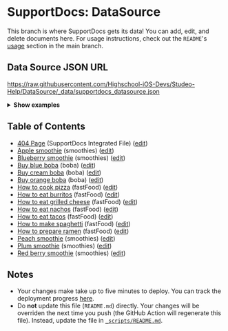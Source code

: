 # SupportDocs: DataSource
This branch is where SupportDocs gets its data! You can add, edit, and delete documents here. For usage instructions, check out the `README`'s [usage](https://github.com/aheze/SupportDocs#using-the-github-repo) section in the main branch.

## Data Source JSON URL
<a href="https://raw.githubusercontent.com/Highschool-iOS-Devs/Studeo-Help/DataSource/_data/supportdocs_datasource.json">https://raw.githubusercontent.com/Highschool-iOS-Devs/Studeo-Help/DataSource/_data/supportdocs_datasource.json</a>

<details>
<summary><strong>Show examples</strong></summary>

<hr>

### SwiftUI
```swift
struct SwiftUIExampleView_MinimalCode: View {
    let dataSource = URL(string: "https://raw.githubusercontent.com/Highschool-iOS-Devs/Studeo-Help/DataSource/_data/supportdocs_datasource.json")!
    @State var supportDocsPresented = false
    
    var body: some View {
        Button("Present SupportDocs from SwiftUI!") { supportDocsPresented = true }
        .sheet(isPresented: $supportDocsPresented, content: {
            SupportDocsView(dataSource: dataSource, isPresented: $supportDocsPresented)
        })
    }
}
```

### UIKit
```swift
class UIKitExampleController_MinimalCode: UIViewController {
    /**
    Connect this inside the storyboard.
    
    This is just for demo purposes, so it's not connected yet.
    */
    @IBAction func presentButtonPressed(_ sender: Any) {
        let dataSource = URL(string: "https://raw.githubusercontent.com/Highschool-iOS-Devs/Studeo-Help/DataSource/_data/supportdocs_datasource.json")!
    
        let supportDocsViewController = SupportDocsViewController(dataSource: dataSource)
        self.present(supportDocsViewController, animated: true, completion: nil)
    }
}
```

<hr>

</details>

## Table of Contents
- [404 Page](https://highschool-ios-devs.github.io/Studeo-Help/404) (SupportDocs Integrated File) ([edit](https://github.com/highschool-ios-devs/Studeo-Help/edit/DataSource/Studeo-Help/404.md))
- [Apple smoothie](https://highschool-ios-devs.github.io/Studeo-Help/Sample-Smoothies/Apple) (smoothies) ([edit](https://github.com/highschool-ios-devs/Studeo-Help/edit/DataSource/Sample-Smoothies/Apple.md))
- [Blueberry smoothie](https://highschool-ios-devs.github.io/Studeo-Help/Sample-Smoothies/Blueberry) (smoothies) ([edit](https://github.com/highschool-ios-devs/Studeo-Help/edit/DataSource/Sample-Smoothies/Blueberry.md))
- [Buy blue boba](https://highschool-ios-devs.github.io/Studeo-Help/Sample-Boba/BuyBlueBoba) (boba) ([edit](https://github.com/highschool-ios-devs/Studeo-Help/edit/DataSource/Sample-Boba/BuyBlueBoba.md))
- [Buy cream boba](https://highschool-ios-devs.github.io/Studeo-Help/Sample-Boba/BuyCreamBoba) (boba) ([edit](https://github.com/highschool-ios-devs/Studeo-Help/edit/DataSource/Sample-Boba/BuyCreamBoba.md))
- [Buy orange boba](https://highschool-ios-devs.github.io/Studeo-Help/Sample-Boba/BuyOrangeBoba) (boba) ([edit](https://github.com/highschool-ios-devs/Studeo-Help/edit/DataSource/Sample-Boba/BuyOrangeBoba.md))
- [How to cook pizza](https://highschool-ios-devs.github.io/Studeo-Help/Sample-FastFood/HowToCookPizza) (fastFood) ([edit](https://github.com/highschool-ios-devs/Studeo-Help/edit/DataSource/Sample-FastFood/HowToCookPizza.md))
- [How to eat burritos](https://highschool-ios-devs.github.io/Studeo-Help/Sample-FastFood/HowToEatBurritos) (fastFood) ([edit](https://github.com/highschool-ios-devs/Studeo-Help/edit/DataSource/Sample-FastFood/HowToEatBurritos.md))
- [How to eat grilled cheese](https://highschool-ios-devs.github.io/Studeo-Help/Sample-FastFood/HowToEatGrilledCheese) (fastFood) ([edit](https://github.com/highschool-ios-devs/Studeo-Help/edit/DataSource/Sample-FastFood/HowToEatGrilledCheese.md))
- [How to eat nachos](https://highschool-ios-devs.github.io/Studeo-Help/Sample-FastFood/HowToEatNachos) (fastFood) ([edit](https://github.com/highschool-ios-devs/Studeo-Help/edit/DataSource/Sample-FastFood/HowToEatNachos.md))
- [How to eat tacos](https://highschool-ios-devs.github.io/Studeo-Help/Sample-FastFood/HowToEatTacos) (fastFood) ([edit](https://github.com/highschool-ios-devs/Studeo-Help/edit/DataSource/Sample-FastFood/HowToEatTacos.md))
- [How to make spaghetti](https://highschool-ios-devs.github.io/Studeo-Help/Sample-FastFood/HowToMakeSpaghetti) (fastFood) ([edit](https://github.com/highschool-ios-devs/Studeo-Help/edit/DataSource/Sample-FastFood/HowToMakeSpaghetti.md))
- [How to prepare ramen](https://highschool-ios-devs.github.io/Studeo-Help/Sample-FastFood/HowToPrepareRamen) (fastFood) ([edit](https://github.com/highschool-ios-devs/Studeo-Help/edit/DataSource/Sample-FastFood/HowToPrepareRamen.md))
- [Peach smoothie](https://highschool-ios-devs.github.io/Studeo-Help/Sample-Smoothies/Peach) (smoothies) ([edit](https://github.com/highschool-ios-devs/Studeo-Help/edit/DataSource/Sample-Smoothies/Peach.md))
- [Plum smoothie](https://highschool-ios-devs.github.io/Studeo-Help/Sample-Smoothies/Plum) (smoothies) ([edit](https://github.com/highschool-ios-devs/Studeo-Help/edit/DataSource/Sample-Smoothies/Plum.md))
- [Red berry smoothie](https://highschool-ios-devs.github.io/Studeo-Help/Sample-Smoothies/RedBerries) (smoothies) ([edit](https://github.com/highschool-ios-devs/Studeo-Help/edit/DataSource/Sample-Smoothies/RedBerries.md))


## Notes
- Your changes make take up to five minutes to deploy. You can track the deployment progress [here](https://github.com/highschool-ios-devs/Studeo-Help/deployments/activity_log?environment=github-pages).
- Do **not** update this file (`README.md`) directly. Your changes will be overriden the next time you push (the GitHub Action will regenerate this file). Instead, update the file in [`_scripts/README.md`](https://github.com/highschool-ios-devs/Studeo-Help/edit/DataSource/_scripts/README.md). 